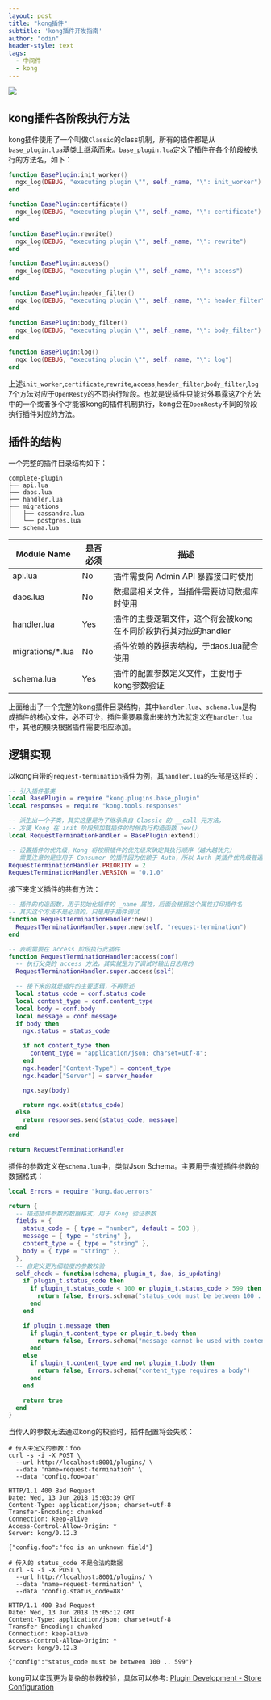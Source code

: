 ```yaml
---
layout: post
title: "kong插件"
subtitle: 'kong插件开发指南'
author: "odin"
header-style: text
tags:
  - 中间件
  - kong
---
```

![]({{site.baseurl}}/img/in-post/post-kong/logo-color.png)

## kong插件各阶段执行方法
kong插件使用了一个叫做`Classic`的class机制，所有的插件都是从`base_plugin.lua`基类上继承而来。`base_plugin.lua`定义了插件在各个阶段被执行的方法名，如下：
```lua
function BasePlugin:init_worker()
  ngx_log(DEBUG, "executing plugin \"", self._name, "\": init_worker")
end

function BasePlugin:certificate()
  ngx_log(DEBUG, "executing plugin \"", self._name, "\": certificate")
end

function BasePlugin:rewrite()
  ngx_log(DEBUG, "executing plugin \"", self._name, "\": rewrite")
end

function BasePlugin:access()
  ngx_log(DEBUG, "executing plugin \"", self._name, "\": access")
end

function BasePlugin:header_filter()
  ngx_log(DEBUG, "executing plugin \"", self._name, "\": header_filter")
end

function BasePlugin:body_filter()
  ngx_log(DEBUG, "executing plugin \"", self._name, "\": body_filter")
end

function BasePlugin:log()
  ngx_log(DEBUG, "executing plugin \"", self._name, "\": log")
end
```
上述`init_worker`,`certificate`,`rewrite`,`access`,`header_filter`,`body_filter`,`log` 7个方法对应于`OpenResty`的不同执行阶段。也就是说插件只能对外暴露这7个方法中的一个或者多个才能被kong的插件机制执行，kong会在`OpenResty`不同的阶段执行插件对应的方法。

## 插件的结构
一个完整的插件目录结构如下：
```
complete-plugin
├── api.lua
├── daos.lua
├── handler.lua
├── migrations
│   ├── cassandra.lua
│   └── postgres.lua
└── schema.lua
```

| Module Name | 是否必须 | 描述 |
| --- | --- | --- |
| api.lua | No | 插件需要向 Admin API 暴露接口时使用 |
| daos.lua | No | 数据层相关文件，当插件需要访问数据库时使用 |
| handler.lua | Yes | 插件的主要逻辑文件，这个将会被kong在不同阶段执行其对应的handler |
| migrations/*.lua | No | 插件依赖的数据表结构，于daos.lua配合使用 |
| schema.lua | Yes | 插件的配置参数定义文件，主要用于kong参数验证 | 

上面给出了一个完整的kong插件目录结构，其中`handler.lua`、`schema.lua`是构成插件的核心文件，必不可少，插件需要暴露出来的方法就定义在`handler.lua`中，其他的模块根据插件需要相应添加。

## 逻辑实现
以kong自带的`request-termination`插件为例，其`handler.lua`的头部是这样的：
```lua
-- 引入插件基类
local BasePlugin = require "kong.plugins.base_plugin"
local responses = require "kong.tools.responses"

-- 派生出一个子类，其实这里是为了继承来自 Classic 的 __call 元方法，
-- 方便 Kong 在 init 阶段预加载插件的时候执行构造函数 new()
local RequestTerminationHandler = BasePlugin:extend()

-- 设置插件的优先级，Kong 将按照插件的优先级来确定其执行顺序（越大越优先）
-- 需要注意的是应用于 Consumer 的插件因为依赖于 Auth，所以 Auth 类插件优先级普遍比较高
RequestTerminationHandler.PRIORITY = 2
RequestTerminationHandler.VERSION = "0.1.0"
```

接下来定义插件的共有方法：
```lua
-- 插件的构造函数，用于初始化插件的 _name 属性，后面会根据这个属性打印插件名
-- 其实这个方法不是必须的，只是用于插件调试
function RequestTerminationHandler:new()
  RequestTerminationHandler.super.new(self, "request-termination")
end

-- 表明需要在 access 阶段执行此插件
function RequestTerminationHandler:access(conf)
  -- 执行父类的 access 方法，其实就是为了调试时输出日志用的
  RequestTerminationHandler.super.access(self)

  -- 接下来的就是插件的主要逻辑，不再赘述
  local status_code = conf.status_code
  local content_type = conf.content_type
  local body = conf.body
  local message = conf.message
  if body then
    ngx.status = status_code

    if not content_type then
      content_type = "application/json; charset=utf-8";
    end
    ngx.header["Content-Type"] = content_type
    ngx.header["Server"] = server_header

    ngx.say(body)

    return ngx.exit(status_code)
  else
    return responses.send(status_code, message)
  end
end

return RequestTerminationHandler
```

插件的参数定义在`schema.lua`中，类似Json Schema。主要用于描述插件参数的数据格式：

```lua
local Errors = require "kong.dao.errors"

return {
  -- 描述插件参数的数据格式，用于 Kong 验证参数
  fields = {
    status_code = { type = "number", default = 503 },
    message = { type = "string" },
    content_type = { type = "string" },
    body = { type = "string" },
  },
  -- 自定义更为细粒度的参数校验
  self_check = function(schema, plugin_t, dao, is_updating)
    if plugin_t.status_code then
      if plugin_t.status_code < 100 or plugin_t.status_code > 599 then
        return false, Errors.schema("status_code must be between 100 .. 599")
      end
    end

    if plugin_t.message then
      if plugin_t.content_type or plugin_t.body then
        return false, Errors.schema("message cannot be used with content_type or body")
      end
    else
      if plugin_t.content_type and not plugin_t.body then
        return false, Errors.schema("content_type requires a body")
      end
    end

    return true
  end
}
```

当传入的参数无法通过kong的校验时，插件配置将会失败：
```
# 传入未定义的参数：foo
curl -s -i -X POST \
  --url http://localhost:8001/plugins/ \
  --data 'name=request-termination' \
  --data 'config.foo=bar'

HTTP/1.1 400 Bad Request
Date: Wed, 13 Jun 2018 15:03:39 GMT
Content-Type: application/json; charset=utf-8
Transfer-Encoding: chunked
Connection: keep-alive
Access-Control-Allow-Origin: *
Server: kong/0.12.3

{"config.foo":"foo is an unknown field"}

# 传入的 status_code 不是合法的数据
curl -s -i -X POST \
  --url http://localhost:8001/plugins/ \
  --data 'name=request-termination' \
  --data 'config.status_code=88'

HTTP/1.1 400 Bad Request
Date: Wed, 13 Jun 2018 15:05:12 GMT
Content-Type: application/json; charset=utf-8
Transfer-Encoding: chunked
Connection: keep-alive
Access-Control-Allow-Origin: *
Server: kong/0.12.3

{"config":"status_code must be between 100 .. 599"}
```

kong可以实现更为复杂的参数校验，具体可以参考: [Plugin Development - Store Configuration](https://docs.konghq.com/0.12.x/plugin-development/plugin-configuration/)
